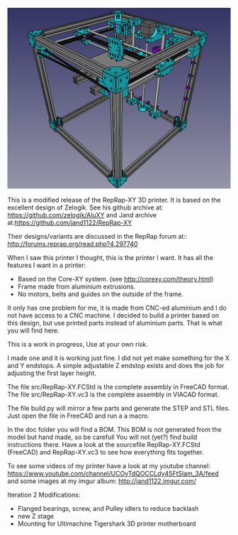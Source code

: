 ![RepRap-XY Iteration 2 Assembly](/Pictures/rxyi2.png)

This is a modified release of the RepRap-XY 3D printer. It is based on the excellent design of Zelogik. See his github archive at:  https://github.com/zelogik/AluXY and Jand archive at:https://github.com/jand1122/RepRap-XY

Their designs/variants are discussed in the RepRap forum at:: http://forums.reprap.org/read.php?4,297740

When I saw this printer I thought, this is the printer I want. It has all the features I want in a printer:

- Based on the Core-XY system. (see http://corexy.com/theory.html)
- Frame made from aluminium extrusions.
- No motors, belts and guides on the outside of the frame.

It only has one problem for me, it is made from CNC-ed aluminium and I do not have access to a CNC machine.
I decided to build a printer based on this design, but use printed parts instead of aluminium parts. That is what you will find here.

This is a work in progress, Use at your own risk.

I made one and it is working just fine.
I did not yet make something for the X and Y endstops.
A simple adjustable Z endstop exists and does the job for adjusting the first layer height.

The file src/RepRap-XY.FCStd is the complete assembly in FreeCAD format.
The file src/RepRap-XY.vc3 is the complete assembly in VIACAD format.

The file build.py will mirror a few parts and generate the STEP and STL files.
Just open the file in FreeCAD and run a a macro.

In the doc folder you will find a BOM. This BOM is not generated from the model but hand made, so be carefull
You will not (yet?) find build instructions there.  Have a look at the sourcefile RepRap-XY.FCStd (FreeCAD) and RepRap-XY.vc3 to see how everything fits together.

To see some videos of my printer have a look at my youtube channel: https://www.youtube.com/channel/UCOyTdQOCCLdy45FtSlam_3A/feed
and some images at my imgur album: http://jand1122.imgur.com/


Iteration 2 Modifications:
- Flanged bearings, screw, and Pulley idlers to reduce backlash
- new Z stage
- Mounting for Ultimachine Tigershark 3D printer motherboard
